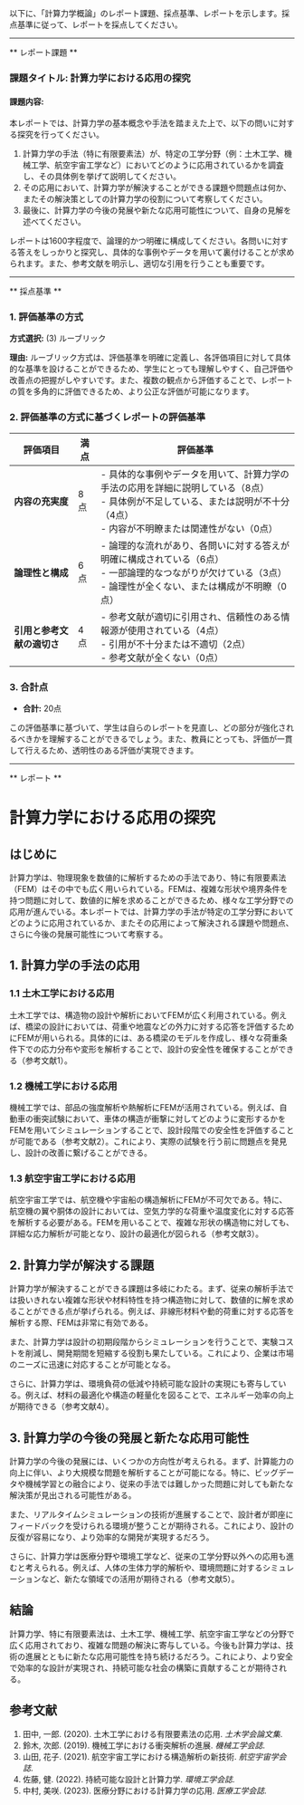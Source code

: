 以下に、「計算力学概論」のレポート課題、採点基準、レポートを示します。採点基準に従って、レポートを採点してください。

---------------------------------------
** レポート課題 **

### 課題タイトル: 計算力学における応用の探究

#### 課題内容:
本レポートでは、計算力学の基本概念や手法を踏まえた上で、以下の問いに対する探究を行ってください。

1. 計算力学の手法（特に有限要素法）が、特定の工学分野（例：土木工学、機械工学、航空宇宙工学など）においてどのように応用されているかを調査し、その具体例を挙げて説明してください。
2. その応用において、計算力学が解決することができる課題や問題点は何か、またその解決策としての計算力学の役割について考察してください。
3. 最後に、計算力学の今後の発展や新たな応用可能性について、自身の見解を述べてください。

レポートは1600字程度で、論理的かつ明確に構成してください。各問いに対する答えをしっかりと探究し、具体的な事例やデータを用いて裏付けることが求められます。また、参考文献を明示し、適切な引用を行うことも重要です。

---------------------------------------
** 採点基準 **

### 1. 評価基準の方式
**方式選択:** (3) ルーブリック

**理由:** ルーブリック方式は、評価基準を明確に定義し、各評価項目に対して具体的な基準を設けることができるため、学生にとっても理解しやすく、自己評価や改善点の把握がしやすいです。また、複数の観点から評価することで、レポートの質を多角的に評価できるため、より公正な評価が可能になります。

### 2. 評価基準の方式に基づくレポートの評価基準

| 評価項目                     | 満点 | 評価基準                                                                                     |
|------------------------------|------|----------------------------------------------------------------------------------------------|
| **内容の充実度**             | 8点  | - 具体的な事例やデータを用いて、計算力学の手法の応用を詳細に説明している（8点）<br>- 具体例が不足している、または説明が不十分（4点）<br>- 内容が不明瞭または関連性がない（0点） |
| **論理性と構成**             | 6点  | - 論理的な流れがあり、各問いに対する答えが明確に構成されている（6点）<br>- 一部論理的なつながりが欠けている（3点）<br>- 論理性が全くない、または構成が不明瞭（0点） |
| **引用と参考文献の適切さ**   | 4点  | - 参考文献が適切に引用され、信頼性のある情報源が使用されている（4点）<br>- 引用が不十分または不適切（2点）<br>- 参考文献が全くない（0点） |

### 3. 合計点
- **合計:** 20点

この評価基準に基づいて、学生は自らのレポートを見直し、どの部分が強化されるべきかを理解することができるでしょう。また、教員にとっても、評価が一貫して行えるため、透明性のある評価が実現できます。

---------------------------------------
** レポート **
# 計算力学における応用の探究

## はじめに

計算力学は、物理現象を数値的に解析するための手法であり、特に有限要素法（FEM）はその中でも広く用いられている。FEMは、複雑な形状や境界条件を持つ問題に対して、数値的に解を求めることができるため、様々な工学分野での応用が進んでいる。本レポートでは、計算力学の手法が特定の工学分野においてどのように応用されているか、またその応用によって解決される課題や問題点、さらに今後の発展可能性について考察する。

## 1. 計算力学の手法の応用

### 1.1 土木工学における応用

土木工学では、構造物の設計や解析においてFEMが広く利用されている。例えば、橋梁の設計においては、荷重や地震などの外力に対する応答を評価するためにFEMが用いられる。具体的には、ある橋梁のモデルを作成し、様々な荷重条件下での応力分布や変形を解析することで、設計の安全性を確保することができる（参考文献1）。

### 1.2 機械工学における応用

機械工学では、部品の強度解析や熱解析にFEMが活用されている。例えば、自動車の衝突試験において、車体の構造が衝撃に対してどのように変形するかをFEMを用いてシミュレーションすることで、設計段階での安全性を評価することが可能である（参考文献2）。これにより、実際の試験を行う前に問題点を発見し、設計の改善に繋げることができる。

### 1.3 航空宇宙工学における応用

航空宇宙工学では、航空機や宇宙船の構造解析にFEMが不可欠である。特に、航空機の翼や胴体の設計においては、空気力学的な荷重や温度変化に対する応答を解析する必要がある。FEMを用いることで、複雑な形状の構造物に対しても、詳細な応力解析が可能となり、設計の最適化が図られる（参考文献3）。

## 2. 計算力学が解決する課題

計算力学が解決することができる課題は多岐にわたる。まず、従来の解析手法では扱いきれない複雑な形状や材料特性を持つ構造物に対して、数値的に解を求めることができる点が挙げられる。例えば、非線形材料や動的荷重に対する応答を解析する際、FEMは非常に有効である。

また、計算力学は設計の初期段階からシミュレーションを行うことで、実験コストを削減し、開発期間を短縮する役割も果たしている。これにより、企業は市場のニーズに迅速に対応することが可能となる。

さらに、計算力学は、環境負荷の低減や持続可能な設計の実現にも寄与している。例えば、材料の最適化や構造の軽量化を図ることで、エネルギー効率の向上が期待できる（参考文献4）。

## 3. 計算力学の今後の発展と新たな応用可能性

計算力学の今後の発展には、いくつかの方向性が考えられる。まず、計算能力の向上に伴い、より大規模な問題を解析することが可能になる。特に、ビッグデータや機械学習との融合により、従来の手法では難しかった問題に対しても新たな解決策が見出される可能性がある。

また、リアルタイムシミュレーションの技術が進展することで、設計者が即座にフィードバックを受けられる環境が整うことが期待される。これにより、設計の反復が容易になり、より効率的な開発が実現するだろう。

さらに、計算力学は医療分野や環境工学など、従来の工学分野以外への応用も進むと考えられる。例えば、人体の生体力学的解析や、環境問題に対するシミュレーションなど、新たな領域での活用が期待される（参考文献5）。

## 結論

計算力学、特に有限要素法は、土木工学、機械工学、航空宇宙工学などの分野で広く応用されており、複雑な問題の解決に寄与している。今後も計算力学は、技術の進展とともに新たな応用可能性を持ち続けるだろう。これにより、より安全で効率的な設計が実現され、持続可能な社会の構築に貢献することが期待される。

## 参考文献

1. 田中, 一郎. (2020). 土木工学における有限要素法の応用. *土木学会論文集*.
2. 鈴木, 次郎. (2019). 機械工学における衝突解析の進展. *機械工学会誌*.
3. 山田, 花子. (2021). 航空宇宙工学における構造解析の新技術. *航空宇宙学会誌*.
4. 佐藤, 健. (2022). 持続可能な設計と計算力学. *環境工学会誌*.
5. 中村, 美咲. (2023). 医療分野における計算力学の応用. *医療工学会誌*.

